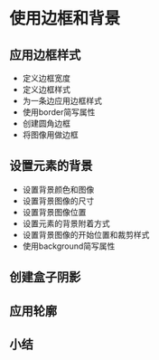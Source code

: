 # 使用边框和背景
## 应用边框样式
- 定义边框宽度
- 定义边框样式
- 为一条边应用边框样式
- 使用border简写属性
- 创建圆角边框
- 将图像用做边框
## 设置元素的背景
- 设置背景颜色和图像
- 设置背景图像的尺寸
- 设置背景图像位置
- 设置元素的背景附着方式
- 设置背景图像的开始位置和裁剪样式
- 使用background简写属性
## 创建盒子阴影
## 应用轮廓
## 小结